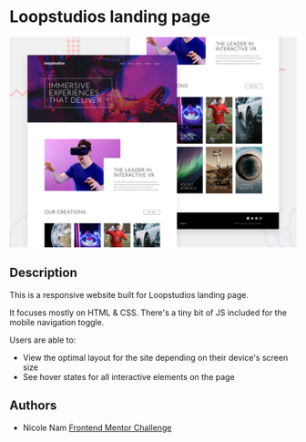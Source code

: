# Loopstudios landing page

![Design preview for the Loopstudios landing page coding challenge](./design/desktop-preview.jpg)

## Description

This is a responsive website built for Loopstudios landing page.

It focuses mostly on HTML & CSS. There's a tiny bit of JS included for the mobile navigation toggle.

Users are able to:

- View the optimal layout for the site depending on their device's screen size
- See hover states for all interactive elements on the page

## Authors

- Nicole Nam [Frontend Mentor Challenge](https://www.frontendmentor.io/)
